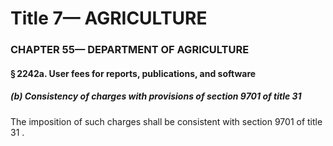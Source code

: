 
# Title 7— AGRICULTURE
### CHAPTER 55— DEPARTMENT OF AGRICULTURE
#### § 2242a. User fees for reports, publications, and software
##### (b) Consistency of charges with provisions of section 9701 of title 31

The imposition of such charges shall be consistent with section 9701 of title 31 .
